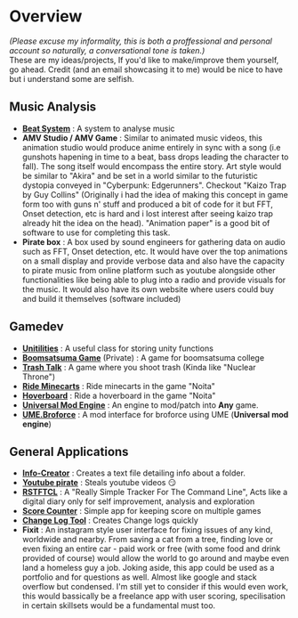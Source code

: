 # Overview 
*(Please excuse my informality, this is both a proffessional and personal account so naturally, a conversational tone is taken.)* \
These are my ideas/projects, If you'd like to make/improve them yourself, go ahead. Credit (and an email showcasing it to me) would be nice to have but i understand some are selfish.

## Music Analysis
- [**Beat System**](https://github.com/Loki-Hornsby/Beat-System) : A system to analyse music
- **AMV Studio / AMV Game** : Similar to animated music videos, this animation studio would produce anime entirely in sync with a song (i.e gunshots hapening in time to a beat, bass drops leading the character to fall). The song itself would encompass the entire story. Art style would be similar to "Akira" and be set in a world similar to the futuristic dystopia conveyed in "Cyberpunk: Edgerunners". Checkout "Kaizo Trap by Guy Collins" (Originally i had the idea of making this concept in game form too with guns n' stuff and produced a bit of code for it but FFT, Onset detection, etc is hard and i lost interest after seeing kaizo trap already hit the idea on the head). "Animation paper" is a good bit of software to use for completing this task.
- **Pirate box** : A box used by sound engineers for gathering data on audio such as FFT, Onset detection, etc. It would have over the top animations on a small display and provide verbose data and also have the capacity to pirate music from online platform such as youtube alongside other functionalities like being able to plug into a radio and provide visuals for the music. It would also have its own website where users could buy and build it themselves (software included)

## Gamedev
- [**Unitilities**](https://github.com/Loki-Hornsby/Unitilities) : A useful class for storing unity functions
- [**Boomsatsuma Game**](https://github.com/Loki-Hornsby/The-Project) (Private) : A game for boomsatsuma college
- [**Trash Talk**](https://github.com/Loki-Hornsby/Brackeys-Game-Jam-2021.2) : A game where you shoot trash (Kinda like "Nuclear Throne")
- [**Ride Minecarts**](https://github.com/Loki-Hornsby/Ride-Minecart) : Ride minecarts in the game "Noita"
- [**Hoverboard**](https://github.com/Loki-Hornsby/Hoverboard) : Ride a hoverboard in the game "Noita"
- [**Universal Mod Engine**](https://github.com/Loki-Hornsby/Universal-Mod-Engine) : An engine to mod/patch into **Any** game.
- [**UME.Broforce**](https://github.com/Loki-Hornsby/UME.Broforce) : A mod interface for broforce using UME (**Universal mod engine**)

## General Applications
- [**Info-Creator**](https://github.com/Loki-Hornsby/Info-Creator) : Creates a text file detailing info about a folder.
- [**Youtube pirate**](https://github.com/Loki-Hornsby/Youtube-Video-Downloader) : Steals youtube videos 😏 
- [**RSTFTCL**](https://github.com/Loki-Hornsby/RSTFTCL) : A "Really Simple Tracker For The Command Line", Acts like a digital diary only for self improvement, analysis and exploration
- [**Score Counter**](https://github.com/Loki-Hornsby/Score-Counter) : Simple app for keeping score on multiple games 
- [**Change Log Tool**](https://github.com/Loki-Hornsby/Change-Log-Tool) : Creates Change logs quickly
- **Fixit** : An instagram style user interface for fixing issues of any kind, worldwide and nearby. From saving a cat from a tree, finding love or even fixing an entire car - paid work or free (with some food and drink provided of course) would allow the world to go around and maybe even land a homeless guy a job. Joking aside, this app could be used as a portfolio and for questions as well. Almost like google and stack overflow but condensed. I'm still yet to consider if this would even work, this would bassically be a freelance app with user scoring, specilisation in certain skillsets would be a fundamental must too.
